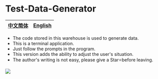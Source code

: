 # Test-Data-Generator
|[中文简体](https://github.com/zjx-kimi/Test-Data-Generator/tree/zh-cn-2.0)|[English](https://github.com/zjx-kimi/Test-Data-Generator/tree/en-2.0)|
|:-:|:-:|
- The code stored in this warehouse is used to generate data.
- This is a terminal application.
- Just follow the prompts in the program.
- This version adds the ability to adjust the user's situation.
- The author's writing is not easy, please give a Star⭐before leaving.

![](https://komarev.com/ghpvc/?username=zjx-kimi-Test-Data-Generator&color=9513ed)

